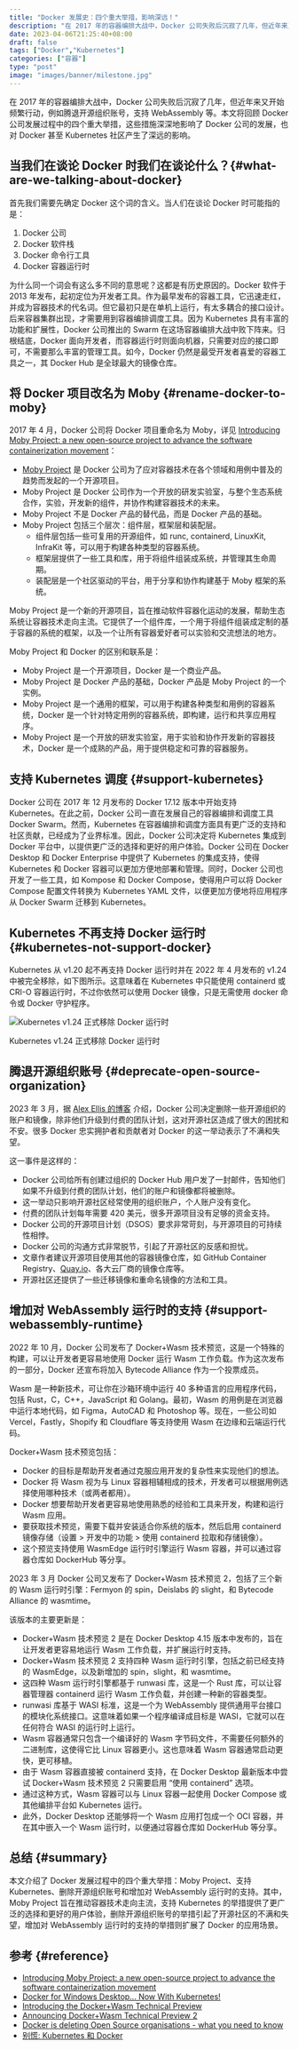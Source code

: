 ```yaml
---
title: "Docker 发展史：四个重大举措，影响深远！"
description: "在 2017 年的容器编排大战中，Docker 公司失败后沉寂了几年，但近年来又开始频繁行动，例如腾退开源组织账号，支持 WebAssembly 等。本文将回顾 Docker 公司发展过程中的四个重大举措，这些措施深深地影响了 Docker 公司的发展，也对 Docker 甚至 Kubernetes 社区产生了深远的影响。"
date: 2023-04-06T21:25:40+08:00
draft: false
tags: ["Docker","Kubernetes"]
categories: ["容器"]
type: "post"
image: "images/banner/milestone.jpg"
---
```


在 2017 年的容器编排大战中，Docker 公司失败后沉寂了几年，但近年来又开始频繁行动，例如腾退开源组织账号，支持 WebAssembly 等。本文将回顾 Docker 公司发展过程中的四个重大举措，这些措施深深地影响了 Docker 公司的发展，也对 Docker 甚至 Kubernetes 社区产生了深远的影响。

## 当我们在谈论 Docker 时我们在谈论什么？{#what-are-we-talking-about-docker}

首先我们需要先确定 Docker 这个词的含义。当人们在谈论 Docker 时可能指的是：

1. Docker 公司
2. Docker 软件栈
3. Docker 命令行工具
4. Docker 容器运行时

为什么同一个词会有这么多不同的意思呢？这都是有历史原因的。Docker 软件于 2013 年发布，起初定位为开发者工具。作为最早发布的容器工具，它迅速走红，并成为容器技术的代名词。但它最初只是在单机上运行，有太多耦合的接口设计。后来容器集群出现，才需要用到容器编排调度工具。因为 Kubernetes 具有丰富的功能和扩展性，Docker 公司推出的 Swarm 在这场容器编排大战中败下阵来。归根结底，Docker 面向开发者，而容器运行时则面向机器，只需要对应的接口即可，不需要那么丰富的管理工具。如今，Docker 仍然是最受开发者喜爱的容器工具之一，其 Docker Hub 是全球最大的镜像仓库。

## 将 Docker 项目改名为 Moby {#rename-docker-to-moby}

2017 年 4 月，Docker 公司将 Docker 项目重命名为 Moby，详见 [Introducing Moby Project: a new open-source project to advance the software containerization movement](https://www.docker.com/blog/introducing-the-moby-project/)：

- [Moby Project](https://github.com/moby/moby) 是 Docker 公司为了应对容器技术在各个领域和用例中普及的趋势而发起的一个开源项目。
- Moby Project 是 Docker 公司作为一个开放的研发实验室，与整个生态系统合作，实验，开发新的组件，并协作构建容器技术的未来。
- Moby Project 不是 Docker 产品的替代品，而是 Docker 产品的基础。
- Moby Project 包括三个层次：组件层，框架层和装配层。
    - 组件层包括一些可复用的开源组件，如 runc, containerd, LinuxKit, InfraKit 等，可以用于构建各种类型的容器系统。
    - 框架层提供了一些工具和库，用于将组件组装成系统，并管理其生命周期。
    - 装配层是一个社区驱动的平台，用于分享和协作构建基于 Moby 框架的系统。

Moby Project 是一个新的开源项目，旨在推动软件容器化运动的发展，帮助生态系统让容器技术走向主流。它提供了一个组件库，一个用于将组件组装成定制的基于容器的系统的框架，以及一个让所有容器爱好者可以实验和交流想法的地方。

Moby Project 和 Docker 的区别和联系是：

- Moby Project 是一个开源项目，Docker 是一个商业产品。
- Moby Project 是 Docker 产品的基础，Docker 产品是 Moby Project 的一个实例。
- Moby Project 是一个通用的框架，可以用于构建各种类型和用例的容器系统，Docker 是一个针对特定用例的容器系统，即构建，运行和共享应用程序。
- Moby Project 是一个开放的研发实验室，用于实验和协作开发新的容器技术，Docker 是一个成熟的产品，用于提供稳定和可靠的容器服务。

## 支持 Kubernetes 调度 {#support-kubernetes}

Docker 公司在 2017 年 12 月发布的 Docker 17.12 版本中开始支持 Kubernetes。在此之前，Docker 公司一直在发展自己的容器编排和调度工具 Docker Swarm。然而，Kubernetes 在容器编排和调度方面具有更广泛的支持和社区贡献，已经成为了业界标准。因此，Docker 公司决定将 Kubernetes 集成到 Docker 平台中，以提供更广泛的选择和更好的用户体验。Docker 公司在 Docker Desktop 和 Docker Enterprise 中提供了 Kubernetes 的集成支持，使得 Kubernetes 和 Docker 容器可以更加方便地部署和管理。同时，Docker 公司也开发了一些工具，如 Kompose 和 Docker Compose，使得用户可以将 Docker Compose 配置文件转换为 Kubernetes YAML 文件，以便更加方便地将应用程序从 Docker Swarm 迁移到 Kubernetes。

## Kubernetes 不再支持 Docker 运行时 {#kubernetes-not-support-docker}

Kubernetes 从 v1.20 起不再支持 Docker 运行时并在 2022 年 4 月发布的 v1.24 中被完全移除，如下图所示。这意味着在 Kubernetes 中只能使用 containerd 或 CRI-O 容器运行时，不过你依然可以使用 Docker 镜像，只是无需使用 docker 命令或 Docker 守护程序。

![Kubernetes v1.24 正式移除 Docker 运行时](cri.svg)

Kubernetes v1.24 正式移除 Docker 运行时

## 腾退开源组织账号 {#deprecate-open-source-organization}

2023 年 3 月，据 [Alex Ellis 的博客](https://blog.alexellis.io/docker-is-deleting-open-source-images/) 介绍，Docker 公司决定删除一些开源组织的账户和镜像，除非他们升级到付费的团队计划，这对开源社区造成了很大的困扰和不安。很多 Docker 忠实拥护者和贡献者对 Docker 的这一举动表示了不满和失望。

这一事件是这样的：

- Docker 公司给所有创建过组织的 Docker Hub 用户发了一封邮件，告知他们如果不升级到付费的团队计划，他们的账户和镜像都将被删除。
- 这一举动只影响开源社区经常使用的组织账户，个人账户没有变化。
- 付费的团队计划每年需要 420 美元，很多开源项目没有足够的资金支持。
- Docker 公司的开源项目计划（DSOS）要求非常苛刻，与开源项目的可持续性相悖。
- Docker 公司的沟通方式非常脱节，引起了开源社区的反感和担忧。
- 文章作者建议开源项目使用其他的容器镜像仓库，如 GitHub Container Registry、[Quay.io](http://quay.io/)、各大云厂商的镜像仓库等。
- 开源社区还提供了一些迁移镜像和重命名镜像的方法和工具。

## 增加对 WebAssembly 运行时的支持 {#support-webassembly-runtime}

2022 年 10 月，Docker 公司发布了 Docker+Wasm 技术预览，这是一个特殊的构建，可以让开发者更容易地使用 Docker 运行 Wasm 工作负载。作为这次发布的一部分，Docker 还宣布将加入 Bytecode Alliance 作为一个投票成员。

Wasm 是一种新技术，可让你在沙箱环境中运行 40 多种语言的应用程序代码，包括 Rust，C，C++，JavaScript 和 Golang。最初，Wasm 的用例是在浏览器中运行本地代码，如 Figma，AutoCAD 和 Photoshop 等。现在，一些公司如 Vercel，Fastly，Shopify 和 Cloudflare 等支持使用 Wasm 在边缘和云端运行代码。

Docker+Wasm 技术预览包括：

- Docker 的目标是帮助开发者通过克服应用开发的复杂性来实现他们的想法。
- Docker 将 Wasm 视为与 Linux 容器相辅相成的技术，开发者可以根据用例选择使用哪种技术（或两者都用）。
- Docker 想要帮助开发者更容易地使用熟悉的经验和工具来开发，构建和运行 Wasm 应用。
- 要获取技术预览，需要下载并安装适合你系统的版本，然后启用 containerd 镜像存储（设置 > 开发中的功能 > 使用 containerd 拉取和存储镜像）。
- 这个预览支持使用 WasmEdge 运行时引擎运行 Wasm 容器，并可以通过容器仓库如 DockerHub 等分享。

2023 年 3 月 Docker 公司又发布了 Docker+Wasm 技术预览 2，包括了三个新的 Wasm 运行时引擎：Fermyon 的 spin，Deislabs 的 slight，和 Bytecode Alliance 的 wasmtime。

该版本的主要更新是：

- Docker+Wasm 技术预览 2 是在 Docker Desktop 4.15 版本中发布的，旨在让开发者更容易地运行 Wasm 工作负载，并扩展运行时支持。
- Docker+Wasm 技术预览 2 支持四种 Wasm 运行时引擎，包括之前已经支持的 WasmEdge，以及新增加的 spin，slight，和 wasmtime。
- 这四种 Wasm 运行时引擎都基于 runwasi 库，这是一个 Rust 库，可以让容器管理器 containerd 运行 Wasm 工作负载，并创建一种新的容器类型。
- runwasi 库基于 WASI 标准，这是一个为 WebAssembly 提供通用平台接口的模块化系统接口。这意味着如果一个程序编译成目标是 WASI，它就可以在任何符合 WASI 的运行时上运行。
- Wasm 容器通常只包含一个编译好的 Wasm 字节码文件，不需要任何额外的二进制库，这使得它比 Linux 容器更小。这也意味着 Wasm 容器通常启动更快，更可移植。
- 由于 Wasm 容器直接被 containerd 支持，在 Docker Desktop 最新版本中尝试 Docker+Wasm 技术预览 2 只需要启用 “使用 containerd” 选项。
- 通过这种方式，Wasm 容器可以与 Linux 容器一起使用 Docker Compose 或其他编排平台如 Kubernetes 运行。
- 此外，Docker Desktop 还能够将一个 Wasm 应用打包成一个 OCI 容器，并在其中嵌入一个 Wasm 运行时，以便通过容器仓库如 DockerHub 等分享。

## 总结 {#summary}

本文介绍了 Docker 发展过程中的四个重大举措：Moby Project、支持 Kubernetes、删除开源组织账号和增加对 WebAssembly 运行时的支持。其中，Moby Project 旨在推动容器技术走向主流，支持 Kubernetes 的举措提供了更广泛的选择和更好的用户体验，删除开源组织账号的举措引起了开源社区的不满和失望，增加对 WebAssembly 运行时的支持的举措则扩展了 Docker 的应用场景。

## 参考 {#reference}

- [Introducing Moby Project: a new open-source project to advance the software containerization movement](https://www.docker.com/blog/introducing-the-moby-project/)
- [Docker for Windows Desktop… Now With Kubernetes!](https://www.docker.com/blog/docker-windows-desktop-now-kubernetes/)
- [Introducing the Docker+Wasm Technical Preview](https://www.docker.com/blog/docker-wasm-technical-preview/)
- [Announcing Docker+Wasm Technical Preview 2](https://www.docker.com/blog/announcing-dockerwasm-technical-preview-2/)
- [Docker is deleting Open Source organisations - what you need to know](https://blog.alexellis.io/docker-is-deleting-open-source-images/)
- [别慌: Kubernetes 和 Docker](https://kubernetes.io/zh-cn/blog/2020/12/02/dont-panic-kubernetes-and-docker/)
